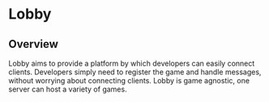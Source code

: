 # Lobby

## Overview

Lobby aims to provide a platform by which developers can easily connect clients.
Developers simply need to register the game and handle messages, without
worrying about connecting clients. Lobby is game agnostic, one server can host
a variety of games.
